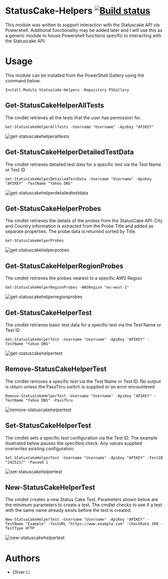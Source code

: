 # StatusCake-Helpers [![Build status](https://ci.appveyor.com/api/projects/status/9m3gk7n9ywuj3do6/branch/master?svg=true)](https://ci.appveyor.com/project/Oliver-Lii/statuscake-helpers/branch/master)


This module was written to support interaction with the Statuscake API via Powershell. Additional functionality may be added later and I will use this as a generic module to house Powershell functions specific to interacting with the Statuscake API.



# Usage
This module can be installed from the PowerShell Gallery using the command below.
```
Install-Module StatusCake-Helpers -Repository PSGallery
```
## Get-StatusCakeHelperAllTests
The cmdlet retrieves all the tests that the user has permission for.

```
Get-StatusCakeHelperAllTests -Username "Username" -ApiKey "APIKEY"
```
![get-statuscakehelperalltests](https://user-images.githubusercontent.com/30263630/29495718-ad4af0d2-85bc-11e7-92c4-320f2c9bebca.PNG)

## Get-StatusCakeHelperDetailedTestData
The cmdlet retrieves detailed test data for a specific test via the Test Name or Test ID

```
Get-StatusCakeHelperDetailedTestData -Username "Username" -ApiKey "APIKEY" -TestName "Yahoo DNS"
```
![get-statuscakehelperdetailedtestdata](https://user-images.githubusercontent.com/30263630/29495774-d094e24a-85bd-11e7-8ff4-0a7e263e8cd3.PNG)

## Get-StatusCakeHelperProbes
The cmdlet retrieves the details of the probes from the StatusCake API. City and Country information is extracted from the Probe Title and added as separate properties. The probe data is returned sorted by Title.

```
Get-StatusCakeHelperProbes
```
![get-statuscakehelperprobes](https://user-images.githubusercontent.com/30263630/29495809-890e0d42-85be-11e7-8acf-3af7eeeac98a.PNG)

## Get-StatusCakeHelperRegionProbes
The cmdlet retrieves the probes nearest to a specific AWS Region

```
Get-StatusCakeHelperRegionProbes -AWSRegion "eu-west-1"
```
![get-statuscakehelperregionprobes](https://user-images.githubusercontent.com/30263630/29495858-922a5d3a-85bf-11e7-9526-d14a66eb8ee5.png)

## Get-StatusCakeHelperTest
The cmdlet retrieves basic test data for a specific test via the Test Name or Test ID

```
Get-StatusCakeHelperTest -Username "Username" -ApiKey "APIKEY" -TestName "Yahoo DNS"
```
![get-statuscakehelpertest](https://user-images.githubusercontent.com/30263630/29495889-fe88432a-85bf-11e7-8ea5-08cc99fc5883.PNG)

## Remove-StatusCakeHelperTest
The cmdlet removes a specific test via the Test Name or Test ID. No output is return unless the PassThru switch is supplied or an error encountered

```
Remove-StatusCakeHelperTest -Username "Username" -ApiKey "APIKEY" -TestName "Yahoo DNS" -PassThru
```
![remove-statuscakehelpertest](https://user-images.githubusercontent.com/30263630/29495953-c29d1d1c-85c0-11e7-941e-fb100c060ae9.PNG)

## Set-StatusCakeHelperTest
The cmdlet sets a specific test configuration via the Test ID. The example illustrated below pauses the specified check. Any values supplied overwrites existing configuration.

```
Set-StatusCakeHelperTest -Username "Username" -ApiKey "APIKEY" -TestID "2425217" -Paused 1
```
![set-statuscakehelpertest](https://user-images.githubusercontent.com/30263630/29495985-4b5557be-85c1-11e7-81db-1cf63c95af06.PNG)

## New-StatusCakeHelperTest
The cmdlet creates a new Status Cake Test. Parameters shown below are the minimum parameters to create a test. The cmdlet checks to see if a test with the same name already exists before the test is created.

```
New-StatusCakeHelperTest -Username "Username" -ApiKey "APIKEY" -TestName "Example" -TestURL "https://www.example.com" -CheckRate 300 -TestType HTTP
```
![new-statuscakehelpertest](https://user-images.githubusercontent.com/30263630/29495757-4adfce26-85bd-11e7-8a68-1f8253a91068.PNG)


# Authors
- Oliver Li

